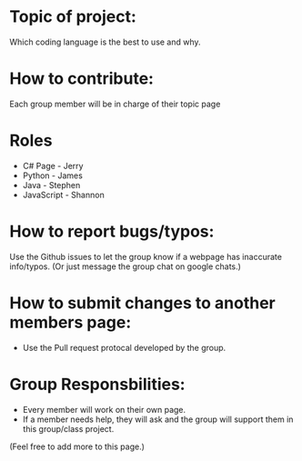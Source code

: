 
# Topic of project:
Which coding language is the best to use and why. 

# How to contribute:
Each group member will be in charge of their topic page

# Roles
- C# Page - Jerry
- Python - James
- Java - Stephen
- JavaScript - Shannon

# How to report bugs/typos:
Use the Github issues to let the group know if a webpage has inaccurate info/typos. (Or just message the group chat on google chats.)

# How to submit changes to another members page:
- Use the Pull request protocal developed by the group.

# Group Responsbilities:
- Every member will work on their own page.
- If a member needs help, they will ask and the group will support them in this group/class project.

(Feel free to add more to this page.)
